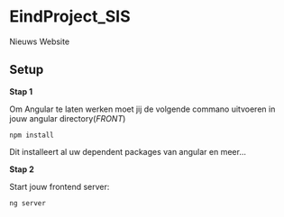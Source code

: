 # EindProject_SIS
Nieuws Website

## Setup

**Stap 1**

Om Angular te laten werken moet jij de volgende commano uitvoeren in jouw angular directory(_FRONT_)

```
npm install
```
Dit installeert al uw dependent packages van angular en meer...

**Stap 2**

Start jouw frontend server:
```
ng server
```
